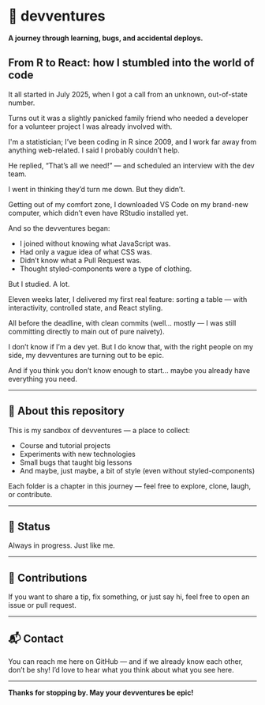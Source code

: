 # 🧭 devventures

**A journey through learning, bugs, and accidental deploys.**

## From R to React: how I stumbled into the world of code

It all started in July 2025, when I got a call from an unknown, out-of-state number.

Turns out it was a slightly panicked family friend who needed a developer for a volunteer project I was already involved with.

I'm a statistician; I’ve been coding in R since 2009, and I work far away from anything web-related. I said I probably couldn’t help.

He replied, “That’s all we need!” — and scheduled an interview with the dev team.

I went in thinking they’d turn me down. But they didn’t.

Getting out of my comfort zone, I downloaded VS Code on my brand-new computer, which didn’t even have RStudio installed yet.

And so the devventures began:

- I joined without knowing what JavaScript was.
- Had only a vague idea of what CSS was.
- Didn’t know what a Pull Request was.
- Thought styled-components were a type of clothing.

But I studied. A lot.

Eleven weeks later, I delivered my first real feature: sorting a table — with interactivity, controlled state, and React styling.

All before the deadline, with clean commits (well… mostly — I was still committing directly to main out of pure naivety).

I don’t know if I’m a dev yet. But I do know that, with the right people on my side, my devventures are turning out to be epic.

And if you think you don’t know enough to start… maybe you already have everything you need.

---

## 📁 About this repository

This is my sandbox of devventures — a place to collect:

- Course and tutorial projects  
- Experiments with new technologies  
- Small bugs that taught big lessons  
- And maybe, just maybe, a bit of style (even without styled-components)

Each folder is a chapter in this journey — feel free to explore, clone, laugh, or contribute.

---

## 🚀 Status

Always in progress. Just like me.

---

## 🤝 Contributions

If you want to share a tip, fix something, or just say hi, feel free to open an issue or pull request.

---

## 📬 Contact

You can reach me here on GitHub — and if we already know each other, don’t be shy! I’d love to hear what you think about what you see here.

---

**Thanks for stopping by. May your devventures be epic!**
